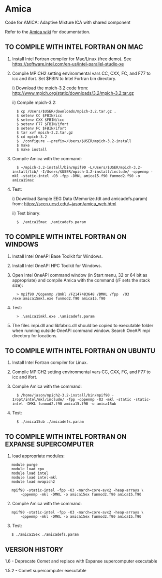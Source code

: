 # Amica
Code for AMICA: Adaptive Mixture ICA with shared component

Refer to the [Amica wiki](https://github.com/japalmer29/amica/wiki) for documentation.

## TO COMPILE WITH INTEL FORTRAN ON MAC

1. Install Intel Fortran compiler for Mac/Linux (free demo).
   See https://software.intel.com/en-us/intel-parallel-studio-xe

2. Compile MPICH2 setting environmental vars CC, CXX, FC, and F77 to icc and ifort. Set $FBIN to Intel Fortran bin directory.

   i) Download the mpich-3.2 code from: http://www.mpich.org/static/downloads/3.2/mpich-3.2.tar.gz
   
   ii) Compile mpich-3.2:
   
         $ cp /Users/$USER/downloads/mpich-3.2.tar.gz .   
         $ setenv CC $FBIN/icc
         $ setenv CXX $FBIN/icc
         $ setenv F77 $FBIN/ifort
         $ setenv FC $FBIN/ifort   
         $ tar xvf mpich-3.2.tar.gz   
         $ cd mpich-3.2   
         $ ./configure --prefix=/Users/$USER/mpich-3.2-install   
         $ make   
         $ make install

3. Compile Amica with the command:

         $ ~/mpich-3.2-install/bin/mpif90 -L/Users/$USER/mpich-3.2-install/lib/ -I/Users/$USER/mpich-3.2-install/include/ -qopenmp -mkl -static-intel -O3 -fpp -DMKL amica15.f90 funmod2.f90 -o amica15mac

4. Test:

   i) Download Sample EEG Data (Memorize.fdt and amicadefs.param) from: https://sccn.ucsd.edu/~jason/amica_web.html
   
   ii) Test binary:
   
         $ ./amica15mac ./amicadefs.param

## TO COMPILE WITH INTEL FORTRAN ON WINDOWS

1. Install Intel OneAPI Base Toolkit for Windows.
2. Install Intel OneAPI HPC Toolkit for Windows.
3. Open Intel OneAPI command window (in Start menu, 32 or 64 bit as appropriate) and compile Amica with the command (/F sets the stack size):

         > mpif90 /Qopenmp /Qmkl /F2147483648 /DMKL /fpp  /O3 /exe:amica15mkl.exe funmod2.f90 amica15.f90

4. Test:

         > .\amica15mkl.exe .\amicadefs.param

5. The files impi.dll and libfabric.dll should be copied to executable folder when running outside OneAPI command window. Search OneAPI mpi directory for locations.

## TO COMPILE WITH INTEL FORTRAN ON UBUNTU

1. Install Intel Fortran compiler for Linux.
2. Compile MPICH2 setting environmental vars CC, CXX, FC, and F77 to icc and ifort.
3. Compile Amica with the command:

         $ /home/jason/mpich2-3.2-install/bin/mpif90 -I/opt/intel/mkl/include/ -fpp -qopenmp -O3 -mkl -static -static-intel -DMKL funmod2.f90 amica15.f90 -o amica15ub

4. Test:

         $ ./amica15ub ./amicadefs.param
         
## TO COMPILE WITH INTEL FORTRAN ON EXPANSE SUPERCOMPUTER

1. load appropriate modules:

```
   module purge
   module load cpu
   module load intel
   module load intel-mkl
   module load mvapich2

   mpif90 -static-intel -fpp -O3 -march=core-avx2 -heap-arrays \
       -qopenmp -mkl -DMKL -o amica15ex funmod2.f90 amica15.f90
```

2. Compile Amica with the command:

```
   mpif90 -static-intel -fpp -O3 -march=core-avx2 -heap-arrays \
       -qopenmp -mkl -DMKL -o amica15ex funmod2.f90 amica15.f90
```

3. Test:
```
   $ ./amica15ex ./amicadefs.param
```

## VERSION HISTORY

1.6 - Deprecate Comet and replace with Expanse supercomputer executable

1.5.2 - Comet supercomputer executable

